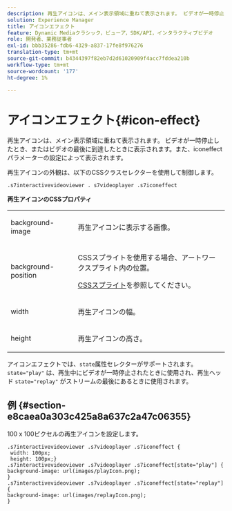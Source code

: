 ```yaml
---
description: 再生アイコンは、メイン表示領域に重ねて表示されます。 ビデオが一時停止したとき、またはビデオの最後に到達したときに表示されます。また、iconeffectパラメーターの設定によって表示されます。
solution: Experience Manager
title: アイコンエフェクト
feature: Dynamic Mediaクラシック，ビューア，SDK/API，インタラクティブビデオ
role: 開発者、業務従事者
exl-id: bbb35286-fdb6-4329-a837-17fe8f976276
translation-type: tm+mt
source-git-commit: b4344397f82eb7d2d61020909f4acc7fddea210b
workflow-type: tm+mt
source-wordcount: '177'
ht-degree: 1%

---
```


# アイコンエフェクト{#icon-effect}

再生アイコンは、メイン表示領域に重ねて表示されます。 ビデオが一時停止したとき、またはビデオの最後に到達したときに表示されます。また、iconeffectパラメーターの設定によって表示されます。

<!--<a id="section_061E550C1C1D4DB2BD663A898895B38C"></a>-->

再生アイコンの外観は、以下のCSSクラスセレクターを使用して制御します。

```
.s7interactivevideoviewer . s7videoplayer .s7iconeffect
```

**再生アイコンのCSSプロパティ**

<table id="table_C48C56E696304C9BAFEE71BA9EA9A174"> 
 <tbody> 
  <tr> 
   <td colname="col1"> <p> <span class="codeph"> background-image  </span> </p> </td> 
   <td colname="col2"> <p> 再生アイコンに表示する画像。 </p> </td> 
  </tr> 
  <tr> 
   <td colname="col1"> <p> <span class="codeph"> background-position  </span> </p> </td> 
   <td colname="col2"> <p> CSSスプライトを使用する場合、アートワークスプライト内の位置。 </p> <p><a href="../../../c-html5-aem-asset-viewers/c-html5-aem-int-video/c-html5-aem-int-video-customizingviewer/c-html5-aem-int-video-customizingviewer.md#section-9b6d8d601cb441d08214dada7bb4eddc" format="dita" scope="local"> CSSスプライト</a>を参照してください。 </p> </td> 
  </tr> 
  <tr> 
   <td colname="col1"> <p> <span class="codeph"> width </span> </p> </td> 
   <td colname="col2"> <p> 再生アイコンの幅。 </p> </td> 
  </tr> 
  <tr> 
   <td colname="col1"> <p> <span class="codeph"> height </span> </p> </td> 
   <td colname="col2"> <p>再生アイコンの高さ。 </p> </td> 
  </tr> 
 </tbody> 
</table>

アイコンエフェクトでは、`state`属性セレクターがサポートされます。 `state="play"` は、再生中にビデオが一時停止されたときに使用され、再生ヘッド `state="replay"` がストリームの最後にあるときに使用されます。

## 例 {#section-e8caea0a303c425a8a637c2a47c06355}

100 x 100ピクセルの再生アイコンを設定します。

```
.s7interactivevideoviewer .s7videoplayer .s7iconeffect { 
 width: 100px; 
 height: 100px;} 
.s7interactivevideoviewer .s7videoplayer .s7iconeffect[state="play"] { 
background-image: url(images/playIcon.png); 
} 
.s7interactivevideoviewer .s7videoplayer .s7iconeffect[state="replay"] { 
background-image: url(images/replayIcon.png); 
}
```
